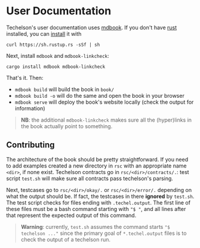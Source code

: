 # User Documentation

Techelson's user documentation uses [mdbook]. If you don't have [rust] installed, you can [install]
it with

```
curl https://sh.rustup.rs -sSf | sh
```

Next, install `mdbook` and `mdbook-linkcheck`:

```
cargo install mdbook mdbook-linkcheck
```

That's it. Then:
- `mdbook build` will build the book in `book/`
- `mdbook build -o` will do the same and open the book in your browser
- `mdbook serve` will deploy the book's website locally (check the output for information)

> **NB**: the additional `mdbook-linkcheck` makes sure all the (hyper)links in the book actually
> point to something.

## Contributing

The architecture of the book should be pretty straightforward. If you need to add examples created
a new directory in `rsc` with an appropriate name `<dir>`, if none exist. Techelson contracts go in
`rsc/<dir>/contracts/.`: test script `test.sh` will make sure all contracts pass techelson's
parsing.

Next, testcases go to `rsc/<dir>/okay/.` or `rsc/<dir>/error/.` depending on what the output should
be. If fact, the testcases in there **ignored** by `test.sh`. The test script checks for files
ending with `.techel.output`. The first line of these files must be a bash command starting with
`"$ "`, and all lines after that represent the expected output of this command.

> **Warning**: currently, `test.sh` assumes the command starts `"$ techelson ..."` since the
> primary goal of `*.techel.output` files is to check the output of a techelson run.

[mdbook]: https://github.com/rust-lang-nursery/mdBook (mdBook github repository)
[rust]: https://www.rust-lang.org (Rust's official website)
[install]: https://www.rust-lang.org/tools/install (Rust's install guidelines)